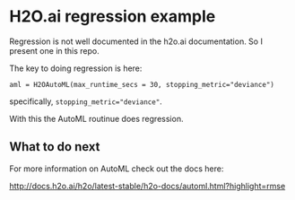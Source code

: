 # H2O.ai regression example

Regression is not well documented in the h2o.ai documentation.  So I present one in this repo.

The key to doing regression is here:

`aml = H2OAutoML(max_runtime_secs = 30, stopping_metric="deviance")`

specifically, `stopping_metric="deviance"`.

With this the AutoML routinue does regression.

## What to do next

For more information on AutoML check out the docs here:

http://docs.h2o.ai/h2o/latest-stable/h2o-docs/automl.html?highlight=rmse